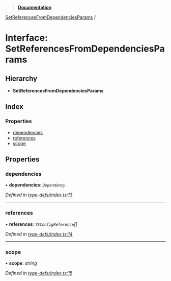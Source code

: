 > **[Documentation](../README.md)**

[SetReferencesFromDependenciesParams](setreferencesfromdependenciesparams.md) /

# Interface: SetReferencesFromDependenciesParams

## Hierarchy

* **SetReferencesFromDependenciesParams**

## Index

### Properties

* [dependencies](setreferencesfromdependenciesparams.md#dependencies)
* [references](setreferencesfromdependenciesparams.md#references)
* [scope](setreferencesfromdependenciesparams.md#scope)

## Properties

###  dependencies

• **dependencies**: *`Dependency`*

*Defined in [type-defs/index.ts:13](https://github.com/dylanaubrey/repodog/blob/03426f8/packages/build-references/src/type-defs/index.ts#L13)*

___

###  references

• **references**: *`TSConfigReference`[]*

*Defined in [type-defs/index.ts:14](https://github.com/dylanaubrey/repodog/blob/03426f8/packages/build-references/src/type-defs/index.ts#L14)*

___

###  scope

• **scope**: *string*

*Defined in [type-defs/index.ts:15](https://github.com/dylanaubrey/repodog/blob/03426f8/packages/build-references/src/type-defs/index.ts#L15)*